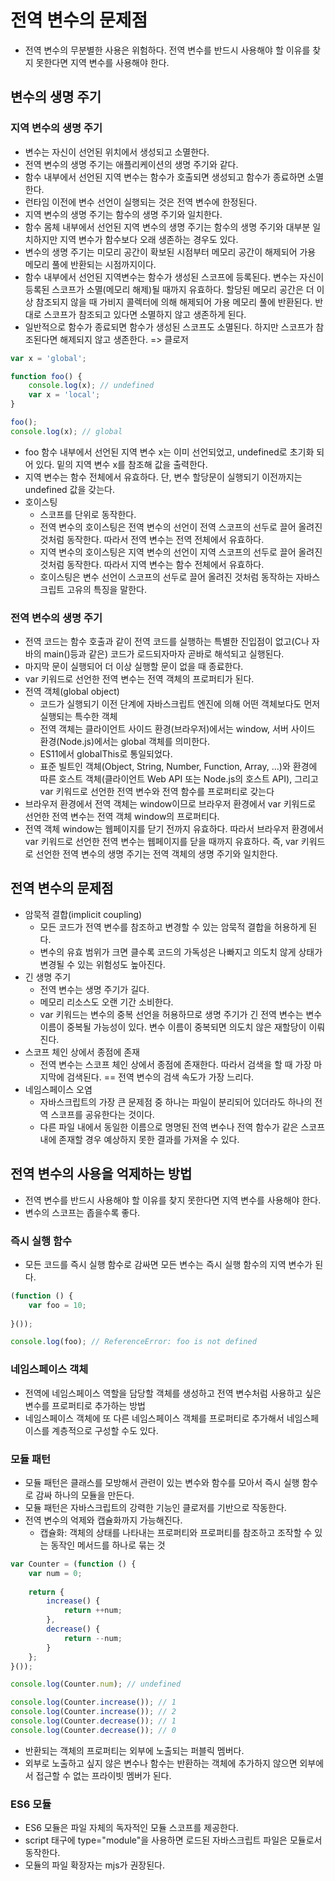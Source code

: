 # 전역 변수의 문제점

- 전역 변수의 무분별한 사용은 위험하다. 전역 변수를 반드시 사용해야 할 이유를 찾지 못한다면 지역 변수를 사용해야 한다.

## 변수의 생명 주기

### 지역 변수의 생명 주기

- 변수는 자신이 선언된 위치에서 생성되고 소멸한다.
- 전역 변수의 생명 주기는 애플리케이션의 생명 주기와 같다.
- 함수 내부에서 선언된 지역 변수는 함수가 호출되면 생성되고 함수가 종료하면 소멸한다.
- 런타임 이전에 변수 선언이 실행되는 것은 전역 변수에 한정된다.
- 지역 변수의 생명 주기는 함수의 생명 주기와 일치한다.
- 함수 몸체 내부에서 선언된 지역 변수의 생명 주기는 함수의 생명 주기와 대부분 일치하지만 지역 변수가 함수보다 오래 생존하는 경우도 있다.
- 변수의 생명 주기는 미모리 공간이 확보된 시점부터 메모리 공간이 해제되어 가용 메모리 풀에 반환되는 시점까지이다.
- 함수 내부에서 선언된 지역변수는 함수가 생성된 스코프에 등록된다. 변수는 자신이 등록된 스코프가 소멸(메모리 해제)될 때까지 유효하다. 할당된 메모리 공간은 더 이상 참조되지 않을 때 가비지 콜렉터에 의해 해제되어 가용 메모리 풀에 반환된다. 반대로 스코프가 참조되고 있다면 소멸하지 않고 생존하게 된다.
- 일반적으로 함수가 종료되면 함수가 생성된 스코프도 소멸된다. 하지만 스코프가 참조된다면 해제되지 않고 생존한다. => 클로저

```js
var x = 'global';

function foo() {
    console.log(x); // undefined
    var x = 'local';
}

foo();
console.log(x); // global
```

- foo 함수 내부에서 선언된 지역 변수 x는 이미 선언되었고, undefined로 초기화 되어 있다. 밑의 지역 변수 x를 참조해 값을 출력한다.
- 지역 변수는 함수 전체에서 유효하다. 단, 변수 할당문이 실행되기 이전까지는 undefined 값을 갖는다.
- 호이스팅
  - 스코프를 단위로 동작한다.
  - 전역 변수의 호이스팅은 전역 변수의 선언이 전역 스코프의 선두로 끌어 올려진 것처럼 동작한다. 따라서 전역 변수는 전역 전체에서 유효하다.
  - 지역 변수의 호이스팅은 지역 변수의 선언이 지역 스코프의 선두로 끌어 올려진 것처럼 동작한다. 따라서 지역 변수는 함수 전체에서 유효하다.
  - 호이스팅은 변수 선언이 스코프의 선두로 끌어 올려진 것처럼 동작하는 자바스크립트 고유의 특징을 말한다.

### 전역 변수의 생명 주기

- 전역 코드는 함수 호출과 같이 전역 코드를 실행하는 특별한 진입점이 없고(C나 자바의 main()등과 같은) 코드가 로드되자마자 곧바로 해석되고 실행된다.
- 마지막 문이 실행되어 더 이상 실행할 문이 없을 때 종료한다.
- var 키워드로 선언한 전역 변수는 전역 객체의 프로퍼티가 된다.
- 전역 객체(global object)
  - 코드가 실행되기 이전 단계에 자바스크립트 엔진에 의해 어떤 객체보다도 먼저 실행되는 특수한 객체
  - 전역 객체는 클라이언트 사이드 환경(브라우저)에서는 window, 서버 사이드 환경(Node.js)에서는 global 객체를 의미한다.
  - ES11에서 globalThis로 통일되었다.
  - 표준 빌트인 객체(Object, String, Number, Function, Array, ...)와 환경에 따른 호스트 객체(클라이언트 Web API 또는 Node.js의 호스트 API), 그리고 var 키워드로 선언한 전역 변수와 전역 함수를 프로퍼티로 갖는다
- 브라우저 환경에서 전역 객체는 window이므로 브라우저 환경에서 var 키워드로 선언한 전역 변수는 전역 객체 window의 프로퍼티다.
- 전역 객체 window는 웹페이지를 닫기 전까지 유효하다. 따라서 브라우저 환경에서 var 키워드로 선언한 전역 변수는 웹페이지를 닫을 때까지 유효하다. 즉, var 키워드로 선언한 전역 변수의 생명 주기는 전역 객체의 생명 주기와 일치한다.

## 전역 변수의 문제점

- 암묵적 결합(implicit coupling)
  - 모든 코드가 전역 변수를 참조하고 변경할 수 있는 암묵적 결합을 허용하게 된다.
  - 변수의 유효 범위가 크면 클수록 코드의 가독성은 나빠지고 의도치 않게 상태가 변경될 수 있는 위험성도 높아진다.
- 긴 생명 주기
  - 전역 변수는 생명 주기가 길다.
  - 메모리 리소스도 오랜 기간 소비한다.
  - var 키워드는 변수의 중복 선언을 허용하므로 생명 주기가 긴 전역 변수는 변수 이름이 중복될 가능성이 있다. 변수 이름이 중복되면 의도치 않은 재할당이 이뤄진다.
- 스코프 체인 상에서 종점에 존재
  - 전역 변수는 스코프 체인 상에서 종점에 존재한다. 따라서 검색을 할 때 가장 마지막에 검색된다. == 전역 변수의 검색 속도가 가장 느리다.
- 네임스페이스 오염
  - 자바스크립트의 가장 큰 문제점 중 하나는 파일이 분리되어 있더라도 하나의 전역 스코프를 공유한다는 것이다.
  - 다른 파일 내에서 동일한 이름으로 명명된 전역 변수나 전역 함수가 같은 스코프 내에 존재할 경우 예상하지 못한 결과를 가져올 수 있다.

## 전역 변수의 사용을 억제하는 방법

- 전역 변수를 반드시 사용해야 할 이유를 찾지 못한다면 지역 변수를 사용해야 한다.
- 변수의 스코프는 좁을수록 좋다.

### 즉시 실행 함수

- 모든 코드를 즉시 실행 함수로 감싸면 모든 변수는 즉시 실행 함수의 지역 변수가 된다.

```js
(function () {
    var foo = 10;
    
}());

console.log(foo); // ReferenceError: foo is not defined
```

### 네임스페이스 객체

- 전역에 네임스페이스 역할을 담당할 객체를 생성하고 전역 변수처럼 사용하고 싶은 변수를 프로퍼티로 추가하는 방법
- 네임스페이스 객체에 또 다른 네임스페이스 객체를 프로퍼티로 추가해서 네임스페이스를 계층적으로 구성할 수도 있다.

### 모듈 패턴

- 모듈 패턴은 클래스를 모방해서 관련이 있는 변수와 함수를 모아서 즉시 실행 함수로 감싸 하나의 모듈을 만든다.
- 모듈 패턴은 자바스크립트의 강력한 기능인 클로저를 기반으로 작동한다.
- 전역 변수의 억제와 캡슐화까지 가능해진다.
  - 캡슐화: 객체의 상태를 나타내는 프로퍼티와 프로퍼티를 참조하고 조작할 수 있는 동작인 메서드를 하나로 묶는 것

```js
var Counter = (function () {
	var num = 0;
    
    return {
        increase() {
            return ++num;
        },
        decrease() {
            return --num;
        }
    };
}());

console.log(Counter.num); // undefined

console.log(Counter.increase()); // 1
console.log(Counter.increase()); // 2
console.log(Counter.decrease()); // 1
console.log(Counter.decrease()); // 0
```

- 반환되는 객체의 프로퍼티는 외부에 노출되는 퍼블릭 멤버다.
- 외부로 노출하고 싶지 않은 변수나 함수는 반환하는 객체에 추가하지 않으면 외부에서 접근할 수 없는 프라이빗 멤버가 된다.

### ES6 모듈

- ES6 모듈은 파일 자체의 독자적인 모듈 스코프를 제공한다.
- script 태구에 type="module"을 사용하면 로드된 자바스크립트 파일은 모듈로서 동작한다.
- 모듈의 파일 확장자는 mjs가 권장된다.